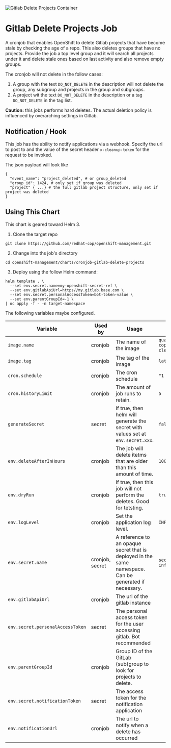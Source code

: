 ![Gitlab Delete Projects Container](https://github.com/redhat-cop/openshift-management/workflows/Gitlab%20Delete%20Projects%20Container/badge.svg)

# Gitlab Delete Projects Job

A cronjob that enables OpenShift to delete Gitlab projects that have become stale by checking the age of a repo. This also deletes groups that have no projects. Provide the job a top level group and it will search all projects under it and delete stale ones based on last activity and also remove empty groups.

The cronjob will not delete in the follow cases:

1. A group with the text `DO_NOT_DELETE` in the description will not delete the group, any subgroup and projects in the group and subgroups.
2. A project wit the text `DO_NOT_DELETE` in the description or a tag `DO_NOT_DELETE` in the tag list.

**Caution:** this jobs performs hard deletes. The actual deletion policy is influenced by overarching settings in Gitlab.

## Notification / Hook

This job has the ability to notify applications via a webhook. Specify the url to post to and the value of the secret header `x-cleanup-token` for the request to be invoked.

The json payload will look like

```
{
  "event_name": "project_deleted", # or group_deleted
  "group_id": 1424, # only set if group was deleted
  "project" { ...} # the full gitlab project structure, only set if project was deleted
}
```

## Using This Chart

This chart is geared toward Helm 3.

1. Clone the target repo

```
git clone https://github.com/redhat-cop/openshift-management.git
```

2. Change into ths job's directory

```
cd openshift-management/charts/cronjob-gitlab-delete-projects
```

3. Deploy using the follow Helm command:

```
helm template . \
  --set env.secret.name=my-openshift-secret-ref \
  --set env.gitlabApiUrl=https//my.gitlab.base.com \
  --set env.secret.personalAccessToken=bot-token-value \
  --set env.parentGroupId=-1 \
| oc apply -f - -n target-namespace
```

The following variables maybe configured.

| Variable  | Used by | Usage | Default |
|---|---|--|--|
| `image.name`  | cronjob | The name of the image | `quay.io/redhat-cop/gitlab-cleanup` |
| `image.tag`  | cronjob | The tag of the image | `latest` |
| `cron.schedule`  | cronjob | The cron schedule | `"1 0 * * *"` |
| `cron.historyLimit`  | cronjob | The amount of job runs to retain. | `5` |
| `generateSecret`  | secret | If true, then helm will generate the secret with values set at `env.secret.xxx`. | `false` |
| `env.deleteAfterInHours`  | cronjob | The job will delete itetms that are older than this amount of time. | `100 years` |
| `env.dryRun`  | cronjob | If true, then this job will not perform the deletes. Good for tetsting. | `true` |
| `env.logLevel`  | cronjob | Set the application log level. | `INFO` |
| `env.secret.name`  | cronjob, secret | A reference to an opaque secret that is deployed in the same namespace. Can be generated if necessary. | `secret-gitlab-info` |
| `env.gitlabApiUrl`  | cronjob | The url of the gitlab instance |
| `env.secret.personalAccessToken`  | secret | The personal access token for the user accessing gitlab. Bot recommended |
| `env.parentGroupId`  | cronjob | Group ID of the GitLab (sub)group to look for projects to delete. |
| `env.secret.notificationToken` | secret | The access token for the notification application |
| `env.notificationUrl` | cronjob | The url to notify when a delete has occurred | 
